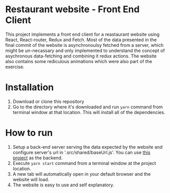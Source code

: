 # Restaurant website - Front End Client
This project implements a front end client for a reastaurant website using React, React-router, Redux and Fetch. Most of the data presented in the final commit of the website is asynchronoulsy fetched from a server, which might be un-necassary and only implemented to understand the concept of asychronous data-fetching and combining it redux actions. The website also contains some rediculous animations which were also part of the exercise.

# Installation
1. Download or clone this repository
2. Go to the directory where it's downloaded and run `yarn` command from terminal window at that location. This will install all of the dependencies.

# How to run
1. Setup a back-end server serving the data expected by the website and configure server's url in '.src/shared/baseUrl.js'. You can use [this project](https://github.com/sukhrajklair/restaurant-website-backend-express-mongoDB) as the backend.
2. Execute `yarn start` command from a terminal window at the project location.
3. A new tab will automatically open in your default browser and the website will load.
4. The website is easy to use and self explanatory. 